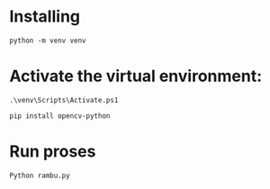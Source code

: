 # Installing
```
python -m venv venv
```

# Activate the virtual environment:
```
.\venv\Scripts\Activate.ps1

pip install opencv-python
```


# Run proses
```
Python rambu.py
```